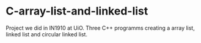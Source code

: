 # C-array-list-and-linked-list
Project we did in IN1910 at UiO. Three C++ programms creating a array list, linked list and circular linked list.
